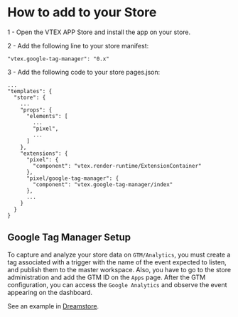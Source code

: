 # How to add to your Store

1 - Open the VTEX APP Store and install the app on your store.

2 - Add the following line to your store manifest:
>    
    "vtex.google-tag-manager": "0.x"

3 - Add the following code to your store pages.json:
>
    ...
    "templates": {
      "store": {
        ...
        "props": {
          "elements": [
            ...
            "pixel",
            ...
          ]
        },
        "extensions": {
          "pixel": {
            "component": "vtex.render-runtime/ExtensionContainer"
          },
          "pixel/google-tag-manager": {
            "component": "vtex.google-tag-manager/index"
          },
          ...
        }
      }
    }

## Google Tag Manager Setup

To capture and analyze your store data on `GTM/Analytics`, you must create a tag associated with a trigger with the name of the event expected to listen, and publish them to the master workspace. Also, you have to go to the store administration and add the GTM ID on the `Apps` page. After the GTM configuration, you can access the `Google Analytics` and observe the event appearing on the dashboard.

See an example in [Dreamstore](https://github.com/vtex-apps/dreamstore/blob/master/pages/pages.json).
